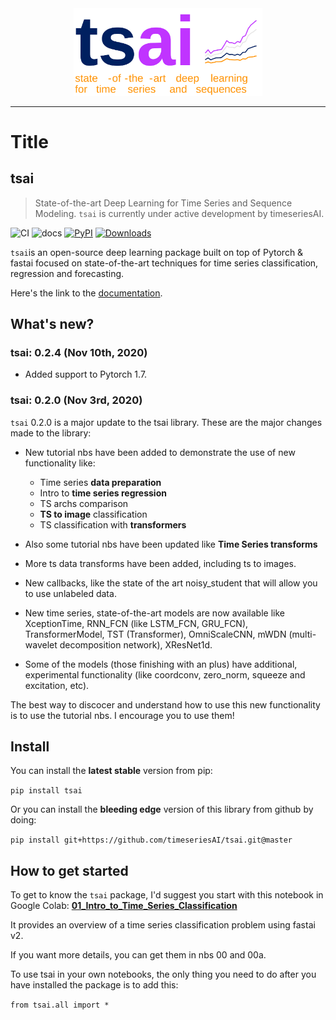 <div align="center">
    <img width="60%" src="./docs/images/tsai_logo.svg">
</div>

-----------------

# Title



## tsai

> State-of-the-art Deep Learning for Time Series and Sequence Modeling. `tsai` is currently under active development by timeseriesAI.

![CI](https://github.com/timeseriesai/tsai/workflows/CI/badge.svg) 
![docs](https://github.com/fastai/fastai/workflows/docs/badge.svg) 
[![PyPI](https://img.shields.io/pypi/v/tsai?color=blue&label=pypi%20version)](https://pypi.org/project/tsai/#description)
[![Downloads](https://pepy.tech/badge/tsai)](https://pepy.tech/project/tsai)

`tsai`is an open-source deep learning package built on top of Pytorch & fastai focused on state-of-the-art techniques for time series classification, regression and forecasting.

Here's the link to the [documentation](https://timeseriesai.github.io/tsai/).

## What's new?

### tsai: 0.2.4 (Nov 10th, 2020)

* Added support to Pytorch 1.7.

### tsai: 0.2.0 (Nov 3rd, 2020)

`tsai` 0.2.0 is a major update to the tsai library. These are the major changes made to the library:

* New tutorial nbs have been added to demonstrate the use of new functionality like: 
    * Time series **data preparation**
    * Intro to **time series regression**
    * TS archs comparison
    * **TS to image** classification
    * TS classification with **transformers**
    
* Also some tutorial nbs have been updated like **Time Series transforms**
* More ts data transforms have been added, including ts to images.
* New callbacks, like the state of the art noisy_student that will allow you to use unlabeled data.
* New time series, state-of-the-art models are now available like XceptionTime, RNN_FCN (like LSTM_FCN, GRU_FCN), TransformerModel, TST (Transformer), OmniScaleCNN, mWDN (multi-wavelet decomposition network), XResNet1d.
* Some of the models (those finishing with an plus) have additional, experimental functionality (like coordconv, zero_norm, squeeze and excitation, etc).

The best way to discocer and understand how to use this new functionality is to use the tutorial nbs. I encourage you to use them!

## Install

You can install the **latest stable** version from pip:

`pip install tsai`

Or you can install the **bleeding edge** version of this library from github by doing:

`pip install git+https://github.com/timeseriesAI/tsai.git@master`

## How to get started

To get to know the `tsai` package, I'd suggest you start with this notebook in Google Colab: **[01_Intro_to_Time_Series_Classification](https://colab.research.google.com/github/timeseriesAI/tsai/blob/master/tutorial_nbs/01_Intro_to_Time_Series_Classification.ipynb)**

It provides an overview of a time series classification problem using fastai v2.

If you want more details, you can get them in nbs 00 and 00a.

To use tsai in your own notebooks, the only thing you need to do after you have installed the package is to add this:

`from tsai.all import *`
